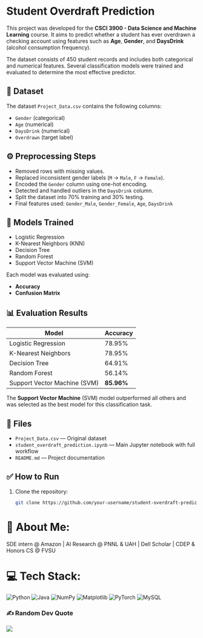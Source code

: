 # Student Overdraft Prediction

This project was developed for the **CSCI 3900 - Data Science and Machine Learning** course. It aims to predict whether a student has ever overdrawn a checking account using features such as **Age**, **Gender**, and **DaysDrink** (alcohol consumption frequency).

The dataset consists of 450 student records and includes both categorical and numerical features. Several classification models were trained and evaluated to determine the most effective predictor.

## 📁 Dataset

The dataset `Project_Data.csv` contains the following columns:
- `Gender` (categorical)
- `Age` (numerical)
- `DaysDrink` (numerical)
- `Overdrawn` (target label)

## ⚙️ Preprocessing Steps

- Removed rows with missing values.
- Replaced inconsistent gender labels (`M` → `Male`, `F` → `Female`).
- Encoded the `Gender` column using one-hot encoding.
- Detected and handled outliers in the `DaysDrink` column.
- Split the dataset into 70% training and 30% testing.
- Final features used: `Gender_Male`, `Gender_Female`, `Age`, `DaysDrink`

## 🧠 Models Trained

- Logistic Regression
- K-Nearest Neighbors (KNN)
- Decision Tree
- Random Forest
- Support Vector Machine (SVM)

Each model was evaluated using:
- **Accuracy**
- **Confusion Matrix**

## 📊 Evaluation Results

| Model              | Accuracy |
|-------------------|----------|
| Logistic Regression | 78.95%   |
| K-Nearest Neighbors | 78.95%   |
| Decision Tree       | 64.91%   |
| Random Forest       | 56.14%   |
| Support Vector Machine (SVM) | **85.96%** |

The **Support Vector Machine** (SVM) model outperformed all others and was selected as the best model for this classification task.

## 📂 Files

- `Project_Data.csv` — Original dataset
- `student_overdraft_prediction.ipynb` — Main Jupyter notebook with full workflow
- `README.md` — Project documentation

## ✅ How to Run

1. Clone the repository:
   ```bash
   git clone https://github.com/your-username/student-overdraft-prediction.git

   
# 💫 About Me:
SDE intern @ Amazon | AI Research @ PNNL & UAH | Dell Scholar | CDEP & Honors CS @ FVSU


# 💻 Tech Stack:
![Python](https://img.shields.io/badge/python-3670A0?style=for-the-badge&logo=python&logoColor=ffdd54) ![Java](https://img.shields.io/badge/java-%23ED8B00.svg?style=for-the-badge&logo=openjdk&logoColor=white) ![NumPy](https://img.shields.io/badge/numpy-%23013243.svg?style=for-the-badge&logo=numpy&logoColor=white) ![Matplotlib](https://img.shields.io/badge/Matplotlib-%23ffffff.svg?style=for-the-badge&logo=Matplotlib&logoColor=black) ![PyTorch](https://img.shields.io/badge/PyTorch-%23EE4C2C.svg?style=for-the-badge&logo=PyTorch&logoColor=white) ![MySQL](https://img.shields.io/badge/mysql-4479A1.svg?style=for-the-badge&logo=mysql&logoColor=white)

### ✍️ Random Dev Quote
![](https://quotes-github-readme.vercel.app/api?type=horizontal&theme=dark)

<!-- Proudly created with GPRM ( https://gprm.itsvg.in ) -->

